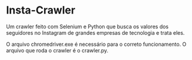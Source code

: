 # Insta-Crawler
Um crawler feito com Selenium e Python que busca os valores dos seguidores no Instagram de grandes empresas de tecnologia e trata eles.

O arquivo chromedriver.exe é necessário para o correto funcionamento.
O arquivo que roda o crawler é o crawler.py.
